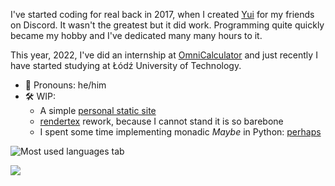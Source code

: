 I've started coding for real back in 2017, when I created [Yui](https://github.com/HKGx/Yui) for my friends on Discord. It wasn't the greatest but it did work. 
Programming quite quickly became my hobby and I've dedicated many many hours to it.


This year, 2022, I've did an internship at [OmniCalculator](https://www.omnicalculator.com/) and just recently I have started studying at Łódź University of Technology.

  
- 👤 Pronouns: he/him
- 🛠️ WIP:
  - A simple [personal static site](https://hkgx.github.io/HKGx/)
  - [rendertex](https://github.com/HKGx/rendertex) rework, because I cannot stand it is so barebone
  - I spent some time implementing monadic *Maybe* in Python: [perhaps](https://github.com/HKGx/perhaps)


![Most used languages tab](https://github-readme-stats.vercel.app/api/top-langs/?username=hkgx&layout=compact)



[![](https://img.shields.io/badge/LinkedIn-0077B5?style=for-the-badge&logo=linkedin)](https://www.linkedin.com/in/hubert-kowalski-7526a51a1/)

